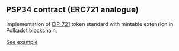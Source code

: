 ## PSP34 contract (ERC721 analogue)

Implementation of [EIP-721](https://eips.ethereum.org/EIPS/eip-721) token standard with mintable extension in Polkadot blockchain.

[See example](https://727-Ventures.github.io/openbrush-contracts/smart-contracts/psp34/extensions/mintable)

